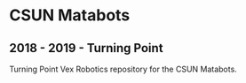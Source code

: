 CSUN Matabots
=============

2018 - 2019 - Turning Point
---------------------------
Turning Point Vex Robotics repository for the CSUN Matabots.
